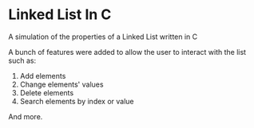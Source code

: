 # Linked List In C
A simulation of the properties of a Linked List written in C

A bunch of features were added to allow the user to interact with the list such as:

1. Add elements
2. Change elements' values
3. Delete elements
4. Search elements by index or value

And more.
